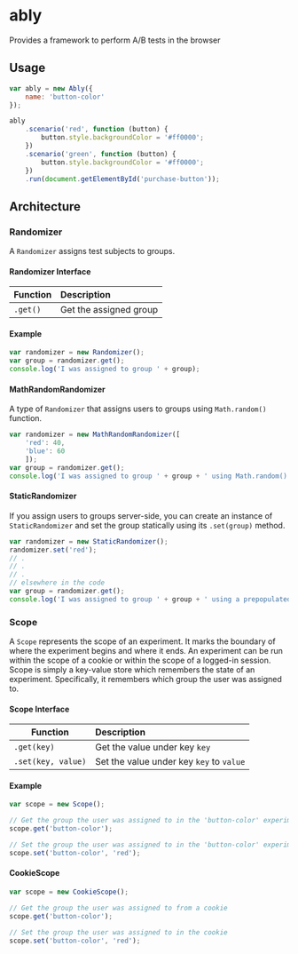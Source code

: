 # ably
Provides a framework to perform A/B tests in the browser

## Usage

```js
var ably = new Ably({
    name: 'button-color'
});

ably
    .scenario('red', function (button) {
        button.style.backgroundColor = '#ff0000';
    })
    .scenario('green', function (button) {
        button.style.backgroundColor = '#ff0000';
    })
    .run(document.getElementById('purchase-button'));
```

## Architecture

### Randomizer ###

A `Randomizer` assigns test subjects to groups.

#### Randomizer Interface ####

| Function | Description                                         |
| -------- | :-------------------------------------------------- |
| `.get()` | Get the assigned group |

#### Example ####

```js
var randomizer = new Randomizer();
var group = randomizer.get();
console.log('I was assigned to group ' + group);
```

#### MathRandomRandomizer ####

A type of `Randomizer` that assigns users to groups using `Math.random()` function.

```js
var randomizer = new MathRandomRandomizer([
    'red': 40, 
    'blue': 60
    ]);
var group = randomizer.get();
console.log('I was assigned to group ' + group + ' using Math.random()');
```

#### StaticRandomizer ####

If you assign users to groups server-side, you can create an instance of `StaticRandomizer` and set the group statically using its `.set(group)` method.

```js
var randomizer = new StaticRandomizer();
randomizer.set('red');
// .
// .
// .
// elsewhere in the code
var group = randomizer.get();
console.log('I was assigned to group ' + group + ' using a prepopulated randomizer');
```

### Scope ###

A `Scope` represents the scope of an experiment. It marks the boundary of where the experiment begins and where it ends. An experiment can be run within the scope of a cookie or within the scope of a logged-in session. Scope is simply a key-value store which remembers the state of an experiment. Specifically, it remembers which group the user was assigned to.

#### Scope Interface ####

| Function           | Description                              |
| ------------------ | :--------------------------------------- |
| `.get(key)`        | Get the value under key `key`            |
| `.set(key, value)` | Set the value under key `key` to `value` |

#### Example ####

```js
var scope = new Scope();

// Get the group the user was assigned to in the 'button-color' experiment
scope.get('button-color');

// Set the group the user was assigned to in the 'button-color' experiment to 'red'
scope.set('button-color', 'red');
```

#### CookieScope ####

```js
var scope = new CookieScope();

// Get the group the user was assigned to from a cookie
scope.get('button-color');

// Set the group the user was assigned to in the cookie
scope.set('button-color', 'red');
```
